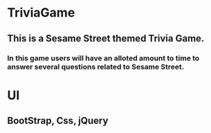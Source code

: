 # TriviaGame
## This is a Sesame Street themed Trivia Game.
### In this game users will have an alloted amount to time to answer several questions related to Sesame Street.


# UI
## BootStrap, Css, jQuery
